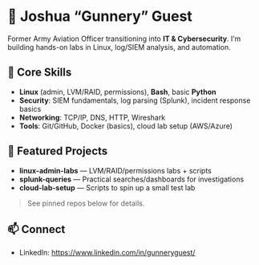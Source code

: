# 👋 Joshua “Gunnery” Guest

Former Army Aviation Officer transitioning into **IT & Cybersecurity**. I’m building hands-on labs in Linux, log/SIEM analysis, and automation.

## 🧰 Core Skills
- **Linux** (admin, LVM/RAID, permissions), **Bash**, basic **Python**
- **Security**: SIEM fundamentals, log parsing (Splunk), incident response basics
- **Networking**: TCP/IP, DNS, HTTP, Wireshark
- **Tools**: Git/GitHub, Docker (basics), cloud lab setup (AWS/Azure)

## 🚀 Featured Projects
- **linux-admin-labs** — LVM/RAID/permissions labs + scripts
- **splunk-queries** — Practical searches/dashboards for investigations
- **cloud-lab-setup** — Scripts to spin up a small test lab

> See pinned repos below for details.

## 📫 Connect
- LinkedIn: https://www.linkedin.com/in/gunneryguest/
